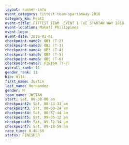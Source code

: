 ```yaml
---
layout: runner-info 
event_category: fittest-team-spartanway-2018 
category_km: heat1 
event-title: FITTEST TEAM  EVENT 1 THE SPARTAN WAY 2018 
event-location: Makati Philippines 
event-logo: 
event-date: 2018-03-01 
checkpoint-name2: OB1 (T-2) 
checkpoint-name3: OB2 (T-3) 
checkpoint-name4: OB3 (T-4) 
checkpoint-name5: OB4 (T-5) 
checkpoint-name6: OB5 (T-6) 
checkpoint-name7: FINISH (T-7) 
overall_rank: 11
gender_rank: 11
bib: H114
first_name: Justin
last_name: Hernandez
gender: M
team_name: JUSTAN
start: Sat, 08-38-00 am
checkpoint2: Sat, 08-43-33 am
checkpoint3: Sat, 08-50-24 am
checkpoint4: Sat, 08-57-44 am
checkpoint5: Sat, 09-05-12 am
checkpoint6: Sat, 09-12-34 am
checkpoint7: Sat, 09-18-59 am
race_time: 0-40-59
status: FINISHER
---
```

